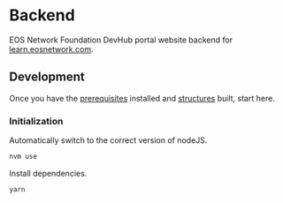 # Backend
EOS Network Foundation DevHub portal website backend for [learn.eosnetwork.com](https://learn.eosnetwork.com).

## Development
Once you have the [prerequisites](../README.md#prerequisites) installed and [structures](../structures/README.md) built, start here.

### Initialization
Automatically switch to the correct version of nodeJS.
```bash
nvm use
```
Install dependencies.
```bash
yarn
```
